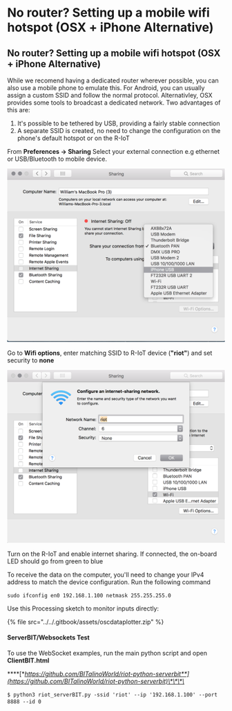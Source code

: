 # No router? Setting up a mobile wifi hotspot \(OSX + iPhone Alternative\)

## No router? Setting up a mobile wifi hotspot \(OSX + iPhone Alternative\)

While we recomend having a dedicated router wherever possible, you can also use a mobile phone to emulate this. For Android, you can usually assign a custom SSID and follow the normal protocol. Alternativley, OSX provides some tools to broadcast a dedicated network. Two advantages of this are:

1. It's possible to be tethered by USB, providing a fairly stable connection
2. A separate SSID is created, no need to change the configuration on the phone's default hotspot or on the R-IoT

From **Preferences -&gt; Sharing** Select your external connection e.g ethernet or USB/Bluetooth to mobile device.

![](../../.gitbook/assets/image.png)

Go to **Wifi options**, enter matching SSID to R-IoT device \(**"riot"**\) and set security to **none** 

![](../../.gitbook/assets/image%20%281%29.png)

Turn on the R-IoT and enable internet sharing. If connected, the on-board LED should go from green to blue

To receive the data on the computer, you'll need to change your IPv4 address to match the device configuration. Run the following command

```text
sudo ifconfig en0 192.168.1.100 netmask 255.255.255.0
```

Use this Processing sketch to monitor inputs directly:

{% file src="../../.gitbook/assets/oscdataplotter.zip" %}

#### ServerBIT/Websockets Test

To use the WebSocket examples, run the main python script and open **ClientBIT.html**

\*\*\*\*[**https://github.com/BITalinoWorld/riot-python-serverbit**](https://github.com/BITalinoWorld/riot-python-serverbit)\*\*\*\*

```text
$ python3 riot_serverBIT.py -ssid 'riot' --ip '192.168.1.100' --port 8888 --id 0
```

